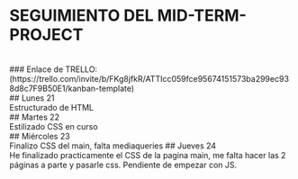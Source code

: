 # SEGUIMIENTO DEL MID-TERM-PROJECT

<br />
### Enlace de TRELLO: (https://trello.com/invite/b/FKg8jfkR/ATTIcc059fce95674151573ba299ec938d8c7F9B50E1/kanban-template)
<br />
## Lunes 21
<br>
Estructurado de HTML 
<br>
## Martes 22
<br>
Estilizado CSS en curso 
<br>
## Miércoles 23
<br>
Finalizo CSS del main, falta mediaqueries
## Jueves 24
<br>
He finalizado practicamente el CSS de la pagina main, me falta hacer las 2 páginas a parte y pasarle css. Pendiente de empezar con JS.
